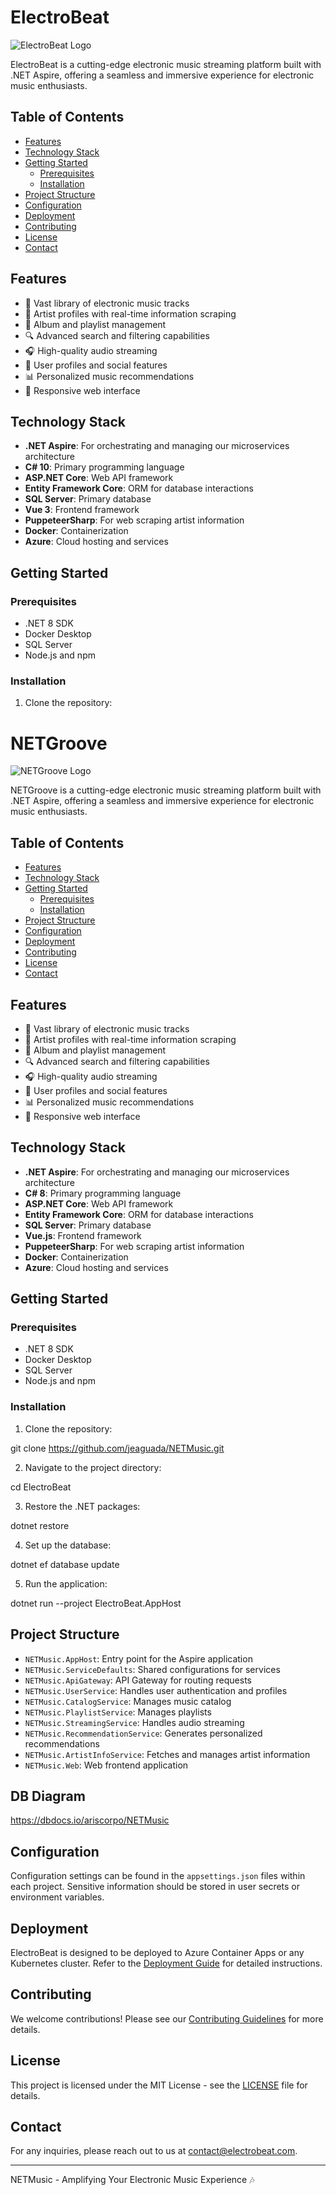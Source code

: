 # ElectroBeat

![ElectroBeat Logo](link_to_your_logo.png)

ElectroBeat is a cutting-edge electronic music streaming platform built with .NET Aspire, offering a seamless and immersive experience for electronic music enthusiasts.

## Table of Contents

- [Features](#features)
- [Technology Stack](#technology-stack)
- [Getting Started](#getting-started)
  - [Prerequisites](#prerequisites)
  - [Installation](#installation)
- [Project Structure](#project-structure)
- [Configuration](#configuration)
- [Deployment](#deployment)
- [Contributing](#contributing)
- [License](#license)
- [Contact](#contact)

## Features

- 🎵 Vast library of electronic music tracks
- 🎨 Artist profiles with real-time information scraping
- 📀 Album and playlist management
- 🔍 Advanced search and filtering capabilities
- 🎧 High-quality audio streaming
- 👥 User profiles and social features
- 📊 Personalized music recommendations
- 📱 Responsive web interface

## Technology Stack

- **.NET Aspire**: For orchestrating and managing our microservices architecture
- **C# 10**: Primary programming language
- **ASP.NET Core**: Web API framework
- **Entity Framework Core**: ORM for database interactions
- **SQL Server**: Primary database
- **Vue 3**: Frontend framework
- **PuppeteerSharp**: For web scraping artist information
- **Docker**: Containerization
- **Azure**: Cloud hosting and services

## Getting Started

### Prerequisites

- .NET 8 SDK
- Docker Desktop
- SQL Server
- Node.js and npm

### Installation

1. Clone the repository:
# NETGroove

![NETGroove Logo](link_to_your_logo.png)

NETGroove is a cutting-edge electronic music streaming platform built with .NET Aspire, offering a seamless and immersive experience for electronic music enthusiasts.

## Table of Contents

- [Features](#features)
- [Technology Stack](#technology-stack)
- [Getting Started](#getting-started)
  - [Prerequisites](#prerequisites)
  - [Installation](#installation)
- [Project Structure](#project-structure)
- [Configuration](#configuration)
- [Deployment](#deployment)
- [Contributing](#contributing)
- [License](#license)
- [Contact](#contact)

## Features

- 🎵 Vast library of electronic music tracks
- 🎨 Artist profiles with real-time information scraping
- 📀 Album and playlist management
- 🔍 Advanced search and filtering capabilities
- 🎧 High-quality audio streaming
- 👥 User profiles and social features
- 📊 Personalized music recommendations
- 📱 Responsive web interface

## Technology Stack

- **.NET Aspire**: For orchestrating and managing our microservices architecture
- **C# 8**: Primary programming language
- **ASP.NET Core**: Web API framework
- **Entity Framework Core**: ORM for database interactions
- **SQL Server**: Primary database
- **Vue.js**: Frontend framework
- **PuppeteerSharp**: For web scraping artist information
- **Docker**: Containerization
- **Azure**: Cloud hosting and services

## Getting Started

### Prerequisites

- .NET 8 SDK
- Docker Desktop
- SQL Server
- Node.js and npm

### Installation

1. Clone the repository:

git clone https://github.com/jeaguada/NETMusic.git

2. Navigate to the project directory:

cd ElectroBeat

3. Restore the .NET packages:

dotnet restore

4. Set up the database:

dotnet ef database update

5. Run the application:

dotnet run --project ElectroBeat.AppHost

## Project Structure

- `NETMusic.AppHost`: Entry point for the Aspire application
- `NETMusic.ServiceDefaults`: Shared configurations for services
- `NETMusic.ApiGateway`: API Gateway for routing requests
- `NETMusic.UserService`: Handles user authentication and profiles
- `NETMusic.CatalogService`: Manages music catalog
- `NETMusic.PlaylistService`: Manages playlists
- `NETMusic.StreamingService`: Handles audio streaming
- `NETMusic.RecommendationService`: Generates personalized recommendations
- `NETMusic.ArtistInfoService`: Fetches and manages artist information
- `NETMusic.Web`: Web frontend application

## DB Diagram

https://dbdocs.io/ariscorpo/NETMusic

## Configuration

Configuration settings can be found in the `appsettings.json` files within each project. Sensitive information should be stored in user secrets or environment variables.

## Deployment

ElectroBeat is designed to be deployed to Azure Container Apps or any Kubernetes cluster. Refer to the [Deployment Guide](link_to_deployment_guide.md) for detailed instructions.

## Contributing

We welcome contributions! Please see our [Contributing Guidelines](link_to_contributing.md) for more details.

## License

This project is licensed under the MIT License - see the [LICENSE](LICENSE) file for details.

## Contact

For any inquiries, please reach out to us at contact@electrobeat.com.

---

NETMusic - Amplifying Your Electronic Music Experience 🎶